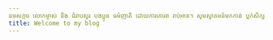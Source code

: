 ```yaml
---
នមសក្ការ លោកម្ចាស់ និង ជំរាបសួរ បងប្អូន ធម៌ញាតិ ដោយការគោរព រាប់អាន។ សូមស្វាគមន៍មកកាន់ ប្លក់សិក្សាអំពីព្រះអភិធម្ម បង្រៀនដោយលោកម្ចាស់ អគ្គចិត្តោ យ៉ុន យី។ 
title: Welcome to my blog
---
```


